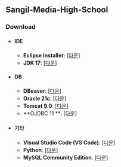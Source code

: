 ## Sangil-Media-High-School

### Download

- #### IDE
    - **Eclipse Installer**: [[다운]](https://www.eclipse.org/downloads/download.php?file=/oomph/epp/2024-12/R/eclipse-inst-jre-win64.exe&mirror_id=1281)
    - **JDK 17**: [[다운]](https://download.oracle.com/java/17/archive/jdk-17.0.12_windows-x64_bin.exe)
- #### DB
    - **DBeaver**: [[다운]](https://dbeaver.io/files/dbeaver-ce-latest-x86_64-setup.exe)
    - **Oracle 21c**: [[다운]](https://download.oracle.com/otn-pub/otn_software/db-express/OracleXE213_Win64.zip)
    - **Tomcat 9.0**: [[다운]](https://dlcdn.apache.org/tomcat/tomcat-9/v9.0.102/bin/apache-tomcat-9.0.102.zip)
    - **OJDBC 11 **: [[다운]](https://download.oracle.com/otn-pub/otn_software/jdbc/237/ojdbc11.jar)
- #### 기타
    - **Visual Studio Code (VS Code)**: [[다운]](https://code.visualstudio.com/)
    - **Python**: [[다운]](https://www.python.org/downloads/)
    - **MySQL Community Edition**: [[다운]](https://dev.mysql.com/downloads/)
